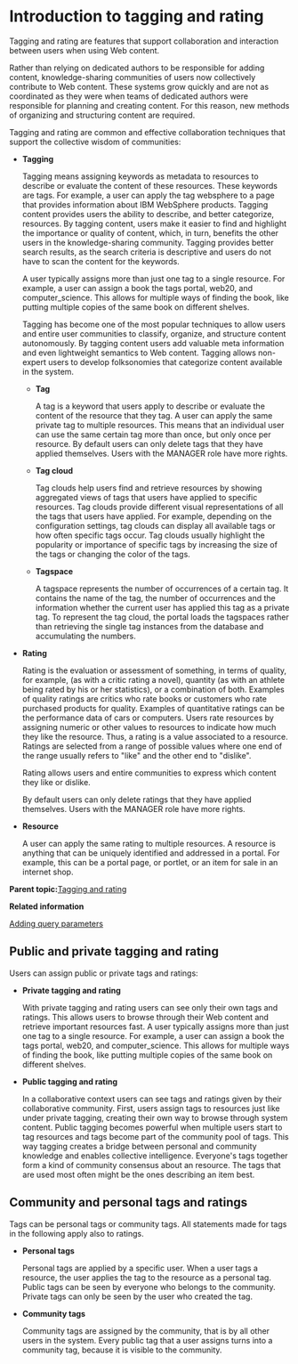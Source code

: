 # Introduction to tagging and rating

Tagging and rating are features that support collaboration and interaction between users when using Web content.

Rather than relying on dedicated authors to be responsible for adding content, knowledge-sharing communities of users now collectively contribute to Web content. These systems grow quickly and are not as coordinated as they were when teams of dedicated authors were responsible for planning and creating content. For this reason, new methods of organizing and structuring content are required.

Tagging and rating are common and effective collaboration techniques that support the collective wisdom of communities:

-   **Tagging**

    Tagging means assigning keywords as metadata to resources to describe or evaluate the content of these resources. These keywords are tags. For example, a user can apply the tag websphere to a page that provides information about IBM WebSphere products. Tagging content provides users the ability to describe, and better categorize, resources. By tagging content, users make it easier to find and highlight the importance or quality of content, which, in turn, benefits the other users in the knowledge-sharing community. Tagging provides better search results, as the search criteria is descriptive and users do not have to scan the content for the keywords.

    A user typically assigns more than just one tag to a single resource. For example, a user can assign a book the tags portal, web20, and computer\_science. This allows for multiple ways of finding the book, like putting multiple copies of the same book on different shelves.

    Tagging has become one of the most popular techniques to allow users and entire user communities to classify, organize, and structure content autonomously. By tagging content users add valuable meta information and even lightweight semantics to Web content. Tagging allows non-expert users to develop folksonomies that categorize content available in the system.

    -   **Tag**

        A tag is a keyword that users apply to describe or evaluate the content of the resource that they tag. A user can apply the same private tag to multiple resources. This means that an individual user can use the same certain tag more than once, but only once per resource. By default users can only delete tags that they have applied themselves. Users with the MANAGER role have more rights.

    -   **Tag cloud**

        Tag clouds help users find and retrieve resources by showing aggregated views of tags that users have applied to specific resources. Tag clouds provide different visual representations of all the tags that users have applied. For example, depending on the configuration settings, tag clouds can display all available tags or how often specific tags occur. Tag clouds usually highlight the popularity or importance of specific tags by increasing the size of the tags or changing the color of the tags.

    -   **Tagspace**

        A tagspace represents the number of occurrences of a certain tag. It contains the name of the tag, the number of occurrences and the information whether the current user has applied this tag as a private tag. To represent the tag cloud, the portal loads the tagspaces rather than retrieving the single tag instances from the database and accumulating the numbers.

-   **Rating**

    Rating is the evaluation or assessment of something, in terms of quality, for example, \(as with a critic rating a novel\), quantity \(as with an athlete being rated by his or her statistics\), or a combination of both. Examples of quality ratings are critics who rate books or customers who rate purchased products for quality. Examples of quantitative ratings can be the performance data of cars or computers. Users rate resources by assigning numeric or other values to resources to indicate how much they like the resource. Thus, a rating is a value associated to a resource. Ratings are selected from a range of possible values where one end of the range usually refers to "like" and the other end to "dislike".

    Rating allows users and entire communities to express which content they like or dislike.

    By default users can only delete ratings that they have applied themselves. Users with the MANAGER role have more rights.

-   **Resource**

    A user can apply the same rating to multiple resources. A resource is anything that can be uniquely identified and addressed in a portal. For example, this can be a portal page, or portlet, or an item for sale in an internet shop.


**Parent topic:**[Tagging and rating](../admin-system/tag_rate_mngadmin.md)

**Related information**  


[Adding query parameters](../admin-system/tag_rate_api_rest_add_qparms.md)

## Public and private tagging and rating

Users can assign public or private tags and ratings:

-   **Private tagging and rating**

    With private tagging and rating users can see only their own tags and ratings. This allows users to browse through their Web content and retrieve important resources fast. A user typically assigns more than just one tag to a single resource. For example, a user can assign a book the tags portal, web20, and computer\_science. This allows for multiple ways of finding the book, like putting multiple copies of the same book on different shelves.

-   **Public tagging and rating**

    In a collaborative context users can see tags and ratings given by their collaborative community. First, users assign tags to resources just like under private tagging, creating their own way to browse through system content. Public tagging becomes powerful when multiple users start to tag resources and tags become part of the community pool of tags. This way tagging creates a bridge between personal and community knowledge and enables collective intelligence. Everyone's tags together form a kind of community consensus about an resource. The tags that are used most often might be the ones describing an item best.


## Community and personal tags and ratings

Tags can be personal tags or community tags. All statements made for tags in the following apply also to ratings.

-   **Personal tags**

    Personal tags are applied by a specific user. When a user tags a resource, the user applies the tag to the resource as a personal tag. Public tags can be seen by everyone who belongs to the community. Private tags can only be seen by the user who created the tag.

-   **Community tags**

    Community tags are assigned by the community, that is by all other users in the system. Every public tag that a user assigns turns into a community tag, because it is visible to the community.



